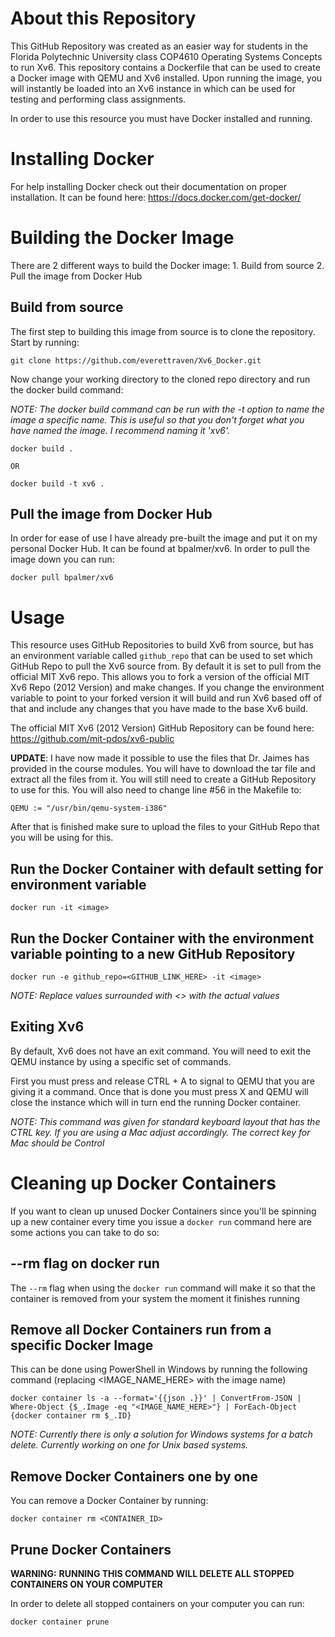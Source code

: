 # About this Repository

This GitHub Repository was created as an easier way for students in the Florida Polytechnic University class COP4610 Operating Systems Concepts to run Xv6. This repository contains a Dockerfile that can be used to create a Docker image with QEMU and Xv6 installed. Upon running the image, you will instantly be loaded into an Xv6 instance in which can be used for testing and performing class assignments.

In order to use this resource you must have Docker installed and running.

# Installing Docker

For help installing Docker check out their documentation on proper installation. It can be found here: https://docs.docker.com/get-docker/ 

# Building the Docker Image

There are 2 different ways to build the Docker image:
    1. Build from source
    2. Pull the image from Docker Hub

## Build from source

The first step to building this image from source is to clone the repository. Start by running:
```
git clone https://github.com/everettraven/Xv6_Docker.git
```

Now change your working directory to the cloned repo directory and run the docker build command:

*NOTE: The docker build command can be run with the -t option to name the image a specific name. This is useful so that you don't forget what you have named the image. I recommend naming it 'xv6'.*

```
docker build .

OR

docker build -t xv6 .
```

## Pull the image from Docker Hub

In order for ease of use I have already pre-built the image and put it on my personal Docker Hub. It can be found at bpalmer/xv6. In order to pull the image down you can run:

```
docker pull bpalmer/xv6
```

# Usage

This resource uses GitHub Repositories to build Xv6 from source, but has an environment variable called `github_repo` that can be used to set which GitHub Repo to pull the Xv6 source from. By default it is set to pull from the official MIT Xv6 repo. This allows you to fork a version of the official MIT Xv6 Repo (2012 Version) and make changes. If you change the environment variable to point to your forked version it will build and run Xv6 based off of that and include any changes that you have made to the base Xv6 build.

The official MIT Xv6 (2012 Version) GitHub Repository can be found here: https://github.com/mit-pdos/xv6-public

**UPDATE**: I have now made it possible to use the files that Dr. Jaimes has provided in the course modules. You will have to download the tar file and extract all the files from it. You will still need to create a GitHub Repository to use for this. You will also need to change line #56 in the Makefile to:
```
QEMU := "/usr/bin/qemu-system-i386"
```

After that is finished make sure to upload the files to your GitHub Repo that you will be using for this.

## Run the Docker Container with default setting for environment variable

```
docker run -it <image>
```

## Run the Docker Container with the environment variable pointing to a new GitHub Repository

```
docker run -e github_repo=<GITHUB_LINK_HERE> -it <image>
```

*NOTE: Replace values surrounded with <> with the actual values*

## Exiting Xv6

By default, Xv6 does not have an exit command. You will need to exit the QEMU instance by using a specific set of commands.

First you must press and release CTRL + A to signal to QEMU that you are giving it a command. Once that is done you must press X and QEMU will close the instance which will in turn end the running Docker container.

*NOTE: This command was given for standard keyboard layout that has the CTRL key. If you are using a Mac adjust accordingly. The correct key for Mac should be Control*

# Cleaning up Docker Containers
If you want to clean up unused Docker Containers since you'll be spinning up a new container every time you issue a `docker run` command here are some actions you can take to do so:

## --rm flag on docker run

The `--rm` flag when using the `docker run` command will make it so that the container is removed from your system the moment it finishes running

## Remove all Docker Containers run from a specific Docker Image

This can be done using PowerShell in Windows by running the following command (replacing <IMAGE_NAME_HERE> with the image name)

```
docker container ls -a --format='{{json .}}' | ConvertFrom-JSON | Where-Object {$_.Image -eq "<IMAGE_NAME_HERE>"} | ForEach-Object {docker container rm $_.ID}
```

*NOTE: Currently there is only a solution for Windows systems for a batch delete. Currently working on one for Unix based systems.*

## Remove Docker Containers one by one

You can remove a Docker Container by running:

```
docker container rm <CONTAINER_ID>
```

## Prune Docker Containers

**WARNING:** **RUNNING THIS COMMAND WILL DELETE ALL STOPPED CONTAINERS ON YOUR COMPUTER**

In order to delete all stopped containers on your computer you can run:

```
docker container prune
```
